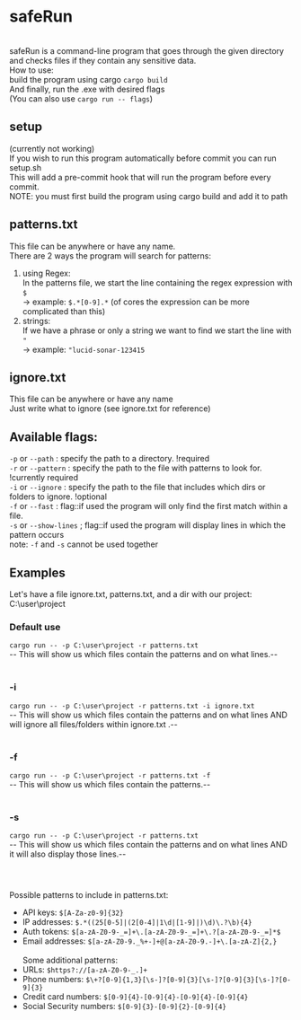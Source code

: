 # safeRun
<br>safeRun is a command-line program that goes through the given directory and checks files if they contain any sensitive data.
<br>How to use:<br>
build the program using cargo
`cargo build`<br>
And finally, run the .exe with desired flags <br>
(You can also use `cargo run -- flags`)

## setup
(currently not working)<br>
If you wish to run this program automatically before commit you can run setup.sh<br>
This will add a pre-commit hook that will run the program before every commit.<br>
NOTE: you must first build the program using cargo build and add it to path<br>

## patterns.txt
This file can be anywhere or have any name.<br>
There are 2 ways the program will search for patterns:<br>
1. using Regex:<br>
   In the patterns file, we start the line containing the regex expression with `$`<br>
   -> example: `$.*[0-9].*` (of cores the expression can be more complicated than this)<br>
2. strings:<br>
   If we have a phrase or only a string we want to find we start the line with `"`<br>
   -> example: `"lucid-sonar-123415`<br>

## ignore.txt
This file can be anywhere or have any name<br>
Just write what to ignore (see ignore.txt for reference)


## Available flags:<br>
`-p` or `--path` : specify the path to a directory.  !required<br>
`-r` or `--pattern` : specify the path to the file with patterns to look for.  !currently required <br>
`-i` or `--ignore` : specify the path to the file that includes which dirs or folders to ignore. !optional <br>
`-f` or `--fast` : flag::if used the program will only find the first match within a file. <br>
`-s` or `--show-lines` ; flag::if used the program will display lines in which the pattern occurs <br>
note: `-f` and `-s` cannot be used together

## Examples <br>
Let's have a file ignore.txt, patterns.txt, and a dir with our project: C:\user\project<br>
### Default use <br>
`cargo run -- -p C:\user\project -r patterns.txt`<br>
-- This will show us which files contain the patterns and on what lines.--<br><br>

### -i <br>
`cargo run -- -p C:\user\project -r patterns.txt -i ignore.txt`<br>
-- This will show us which files contain the patterns and on what lines AND will ignore all files/folders within ignore.txt .--<br><br>

### -f <br>
`cargo run -- -p C:\user\project -r patterns.txt -f`<br>
-- This will show us which files contain the patterns.--<br><br>

### -s <br>
`cargo run -- -p C:\user\project -r patterns.txt`<br>
-- This will show us which files contain the patterns and on what lines AND it will also display those lines.--<br><br>


# 
Possible patterns to include in patterns.txt:<br>
- API keys: `$[A-Za-z0-9]{32}`<br>
- IP addresses: `$.*((25[0-5]|(2[0-4]|1\d|[1-9]|)\d)\.?\b){4}`<br>
- Auth tokens: `$[a-zA-Z0-9-_=]+\.[a-zA-Z0-9-_=]+\.?[a-zA-Z0-9-_=]*$`<br>
- Email addresses: `$[a-zA-Z0-9._%+-]+@[a-zA-Z0-9.-]+\.[a-zA-Z]{2,}`<br>
<br>Some additional patterns:<br>
- URLs: `$https?://[a-zA-Z0-9-_.]+`<br>
- Phone numbers: `$\+?[0-9]{1,3}[\s-]?[0-9]{3}[\s-]?[0-9]{3}[\s-]?[0-9]{3}`<br>
- Credit card numbers: `$[0-9]{4}-[0-9]{4}-[0-9]{4}-[0-9]{4}`<br>
- Social Security numbers: `$[0-9]{3}-[0-9]{2}-[0-9]{4}`<br>
